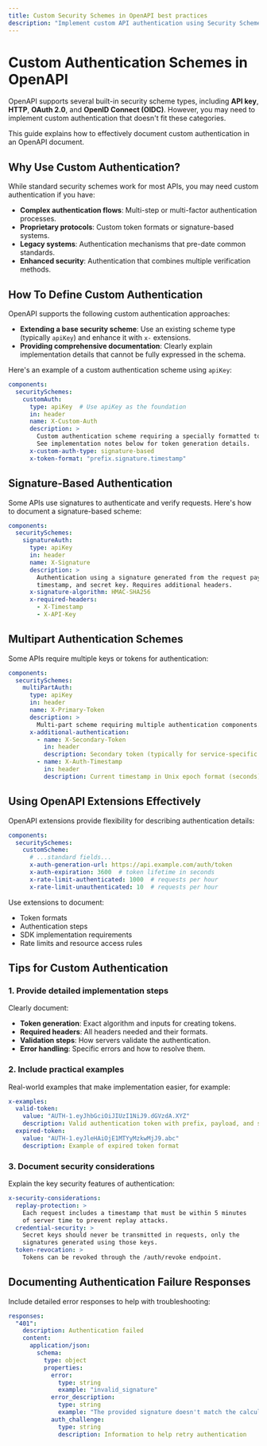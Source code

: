 ```yaml
---
title: Custom Security Schemes in OpenAPI best practices
description: "Implement custom API authentication using Security Schemes in your OpenAPI specification for better security, developer experience, and seamless integration."
---
```

# Custom Authentication Schemes in OpenAPI

OpenAPI supports several built-in security scheme types, including **API key**, **HTTP**, **OAuth 2.0**, and **OpenID Connect (OIDC)**. However, you may need to implement custom authentication that doesn't fit these categories.

This guide explains how to effectively document custom authentication in an OpenAPI document.

## Why Use Custom Authentication?

While standard security schemes work for most APIs, you may need custom authentication if you have:

- **Complex authentication flows**: Multi-step or multi-factor authentication processes.
- **Proprietary protocols**: Custom token formats or signature-based systems.
- **Legacy systems**: Authentication mechanisms that pre-date common standards.
- **Enhanced security**: Authentication that combines multiple verification methods.

## How To Define Custom Authentication

OpenAPI supports the following custom authentication approaches:

- **Extending a base security scheme**: Use an existing scheme type (typically `apiKey`) and enhance it with `x-` extensions.
- **Providing comprehensive documentation**: Clearly explain implementation details that cannot be fully expressed in the schema.

Here's an example of a custom authentication scheme using `apiKey`:

```yaml
components:
  securitySchemes:
    customAuth:
      type: apiKey  # Use apiKey as the foundation
      in: header
      name: X-Custom-Auth
      description: >
        Custom authentication scheme requiring a specially formatted token.
        See implementation notes below for token generation details.
      x-custom-auth-type: signature-based
      x-token-format: "prefix.signature.timestamp"
```

## Signature-Based Authentication

Some APIs use signatures to authenticate and verify requests. Here's how to document a signature-based scheme:

```yaml
components:
  securitySchemes:
    signatureAuth:
      type: apiKey
      in: header
      name: X-Signature
      description: >
        Authentication using a signature generated from the request payload,
        timestamp, and secret key. Requires additional headers.
      x-signature-algorithm: HMAC-SHA256
      x-required-headers:
        - X-Timestamp
        - X-API-Key
```

## Multipart Authentication Schemes

Some APIs require multiple keys or tokens for authentication:

```yaml
components:
  securitySchemes:
    multiPartAuth:
      type: apiKey
      in: header
      name: X-Primary-Token
      description: >
        Multi-part scheme requiring multiple authentication components.
      x-additional-authentication:
        - name: X-Secondary-Token
          in: header
          description: Secondary token (typically for service-specific access)
        - name: X-Auth-Timestamp
          in: header
          description: Current timestamp in Unix epoch format (seconds)
```

## Using OpenAPI Extensions Effectively

OpenAPI extensions provide flexibility for describing authentication details:

```yaml
components:
  securitySchemes:
    customScheme:
      # ...standard fields...
      x-auth-generation-url: https://api.example.com/auth/token
      x-auth-expiration: 3600  # token lifetime in seconds
      x-rate-limit-authenticated: 1000  # requests per hour
      x-rate-limit-unauthenticated: 10  # requests per hour
```

Use extensions to document:

- Token formats
- Authentication steps
- SDK implementation requirements
- Rate limits and resource access rules

## Tips for Custom Authentication

### 1. Provide detailed implementation steps

Clearly document:

- **Token generation**: Exact algorithm and inputs for creating tokens.
- **Required headers**: All headers needed and their formats.
- **Validation steps**: How servers validate the authentication.
- **Error handling**: Specific errors and how to resolve them.

### 2. Include practical examples

Real-world examples that make implementation easier, for example:

```yaml
x-examples:
  valid-token:
    value: "AUTH-1.eyJhbGciOiJIUzI1NiJ9.dGVzdA.XYZ"
    description: Valid authentication token with prefix, payload, and signature
  expired-token:
    value: "AUTH-1.eyJleHAiOjE1MTYyMzkwMjJ9.abc"
    description: Example of expired token format
```

### 3. Document security considerations

Explain the key security features of authentication:

```yaml
x-security-considerations:
  replay-protection: >
    Each request includes a timestamp that must be within 5 minutes
    of server time to prevent replay attacks.
  credential-security: >
    Secret keys should never be transmitted in requests, only the
    signatures generated using those keys.
  token-revocation: >
    Tokens can be revoked through the /auth/revoke endpoint.
```

## Documenting Authentication Failure Responses

Include detailed error responses to help with troubleshooting:

```yaml
responses:
  "401":
    description: Authentication failed
    content:
      application/json:
        schema:
          type: object
          properties:
            error:
              type: string
              example: "invalid_signature"
            error_description:
              type: string
              example: "The provided signature doesn't match the calculated signature"
            auth_challenge:
              type: string
              description: Information to help retry authentication
```
